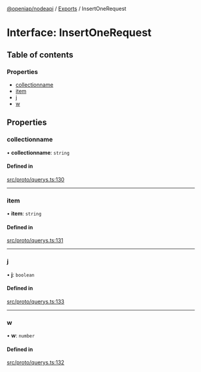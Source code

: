 [@openiap/nodeapi](../README.md) / [Exports](../modules.md) / InsertOneRequest

# Interface: InsertOneRequest

## Table of contents

### Properties

- [collectionname](InsertOneRequest.md#collectionname)
- [item](InsertOneRequest.md#item)
- [j](InsertOneRequest.md#j)
- [w](InsertOneRequest.md#w)

## Properties

### collectionname

• **collectionname**: `string`

#### Defined in

[src/proto/querys.ts:130](https://github.com/openiap/nodeapi/blob/a159861/src/proto/querys.ts#L130)

___

### item

• **item**: `string`

#### Defined in

[src/proto/querys.ts:131](https://github.com/openiap/nodeapi/blob/a159861/src/proto/querys.ts#L131)

___

### j

• **j**: `boolean`

#### Defined in

[src/proto/querys.ts:133](https://github.com/openiap/nodeapi/blob/a159861/src/proto/querys.ts#L133)

___

### w

• **w**: `number`

#### Defined in

[src/proto/querys.ts:132](https://github.com/openiap/nodeapi/blob/a159861/src/proto/querys.ts#L132)
